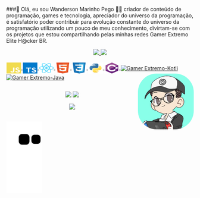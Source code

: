 ###👋 Olá, eu sou Wanderson Marinho Pego  🧑‍💻 criador de conteúdo de programação, games e tecnologia, apreciador do universo da programação, é satisfatório poder contribuir para evolução constante do universo da programação utilizando um pouco de meu conhecimento, divirtam-se com os projetos que estou compartilhando pelas minhas redes Gamer Extremo Elite H@cker BR.

<!--
**GamerExtremoEliteHackerBR/GamerExtremoEliteHackerBR** is a ✨ _special_ ✨ repository because its `README.md` (this file) appears on your GitHub profile.

Here are some ideas to get you started:

- 🔭 I’m currently working on ...
- 🌱 I’m currently learning ...
- 👯 I’m looking to collaborate on ...
- 🤔 I’m looking for help with ...
- 💬 Ask me about ...
- 📫 How to reach me: ...
- 😄 Pronouns: ...
- ⚡ Fun fact: ...

### Hi there 👋
-->
<!--====States====-->
<div align="center">
  <a href="https://github.com/GamerExtremoEliteHackerBR">
  <img height="180em" src="https://github-readme-stats.vercel.app/api?username=GamerExtremoEliteHackerBR&show_icons=true&theme=dracula&include_all_commits=true&count_private=true"/>
  <img height="180em" src="https://github-readme-stats.vercel.app/api/top-langs/?username=GamerExtremoEliteHackerBR&layout=compact&langs_count=7&theme=dracula"/>
</div>
  
<!--====Icone Liguagens====-->
<div style="display: inline_block"><br>
  <img align="center" alt="Gamer Extremo-Js" height="30" width="40" src="https://raw.githubusercontent.com/devicons/devicon/master/icons/javascript/javascript-plain.svg">
  <img align="center" alt="Gamer Extremo-Ts" height="30" width="40" src="https://raw.githubusercontent.com/devicons/devicon/master/icons/typescript/typescript-plain.svg">
  <img align="center" alt="Gamer Extremo-React" height="30" width="40" src="https://raw.githubusercontent.com/devicons/devicon/master/icons/react/react-original.svg">
  <img align="center" alt="Gamer Extremo-HTML" height="30" width="40" src="https://raw.githubusercontent.com/devicons/devicon/master/icons/html5/html5-original.svg">
  <img align="center" alt="Gamer Extremo-CSS" height="30" width="40" src="https://raw.githubusercontent.com/devicons/devicon/master/icons/css3/css3-original.svg">
  <img align="center" alt="Gamer Extremo-Python" height="30" width="40" src="https://raw.githubusercontent.com/devicons/devicon/master/icons/python/python-original.svg">
  <img align="center" alt="Gamer Extremo-Csharp" height="30" width="40" src="https://raw.githubusercontent.com/devicons/devicon/master/icons/csharp/csharp-original.svg">
  
  <img align="center" alt="Gamer Extremo-Kotli" height="30" width="40" src="https://cdn.jsdelivr.net/gh/devicons/devicon/icons/kotlin/kotlin-original.svg">
  <img align="center" alt="Gamer Extremo-Java" height="30" width="40" src="https://cdn.jsdelivr.net/gh/devicons/devicon/icons/java/java-original.svg">
  
  <!--Avatar-->
  <!--<img align="right" alt="Rafa-pic" height="150" style="border-radius:50px;" src="https://media.discordapp.net/attachments/639956127056134178/890373478988013628/Publicacoes_Instagram_1_1.png?width=676&height=676">-->

  <!--Esta imagem está dentro da pasta img-->
  <img align="right" alt="Gamer Extremo-pic" height="150" style="border-radius:50px;" src="img/meu-gif.png?width=800&height=600">
</div>
  
##
<!--====Icone Redes Sociais====-->
<div align="center">
   <a href="https://www.linkedin.com/in/wanderson-m-p-294962203/" target="_blank"><img src="https://img.shields.io/badge/-LinkedIn-%230077B5?style=for-the-badge&logo=linkedin&logoColor=white" target="_blank"></a> 
  <a href="https://www.instagram.com/easykaos_elite_hacker/" target="_blank"><img src="https://img.shields.io/badge/-Instagram-%23E4405F?style=for-the-badge&logo=instagram&logoColor=white" target="_blank"></a> 
  
   <!--<a href="https://GamerExtremoEliteHackerBR.github.io/MyPortfolio/" target="_blank"><img src="https://img.shields.io/badge/Blogger-FF5722?style=for-the-badge&logo=blogger&logoColor=white" target="_blank"></a>-->
   
  <a href = "mailto:easykaos1@gmail.com?subject='Olá! Tudo bem?"><img src="https://img.shields.io/badge/-Gmail-%23333?style=for-the-badge&logo=gmail&logoColor=white" target="_blank"></a>
  <!--<a href = ""><img src="https://img.shields.io/badge/Trello-0052CC?style=for-the-badge&logo=trello&logoColor=white" target="_blank"></a>-->
</div>  

##
<!--====Snake====-->
![Snake animation](https://github.com/GamerExtremoEliteHackerBR/GamerExtremoEliteHackerBR/blob/output/github-contribution-grid-snake.svg)
  



<!--snake original, arquivo snake.yml, estava assim quando criei-->
<!--
# This is a basic workflow to help you get started with Actions

name: CI

# Controls when the workflow will run
on:
  # Triggers the workflow on push or pull request events but only for the "main" branch
  push:
    branches: [ "main" ]
  pull_request:
    branches: [ "main" ]

  # Allows you to run this workflow manually from the Actions tab
  workflow_dispatch:

# A workflow run is made up of one or more jobs that can run sequentially or in parallel
jobs:
  # This workflow contains a single job called "build"
  build:
    # The type of runner that the job will run on
    runs-on: ubuntu-latest

    # Steps represent a sequence of tasks that will be executed as part of the job
    steps:
      # Checks-out your repository under $GITHUB_WORKSPACE, so your job can access it
      - uses: actions/checkout@v3

      # Runs a single command using the runners shell
      - name: Run a one-line script
        run: echo Hello, world!

      # Runs a set of commands using the runners shell
      - name: Run a multi-line script
        run: |
          echo Add other actions to build,
          echo test, and deploy your project.
-->
